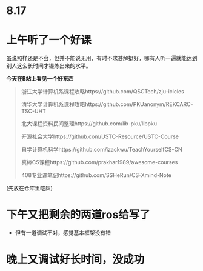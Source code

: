 # 8.17
# 上午听了一个好课
虽说照样还是不会，但并不能说无用，有时不求甚解挺好，哪有人听一遍就能达到别人这么长时间才锻炼出来的水平。

**今天在B站上看见一个好东西**

>浙江大学计算机系课程攻略https://github.com/QSCTech/zju-icicles
>
>清华大学计算机系课程攻略https://github.com/PKUanonym/REKCARC-​TS​C-UHT
>
>北大课程资料民间整理https://github.com/lib-pku/libpku
>
>开源社会大学https://github.com/USTC-Resource/USTC-Course
>
>自学计算机科学https://github.com/izackwu/TeachYourselfCS-CN
>
>真棒CS课程https://github.com/prakhar1989/awesome-courses
>
>408专业课笔记https://github.com/SSHeRun/CS-​Xmin​d-Note​

(先放在仓库里吃灰)

# 下午又把剩余的两道ros给写了
- 但有一道调试不对，感觉基本框架没有错

# 晚上又调试好长时间，没成功

